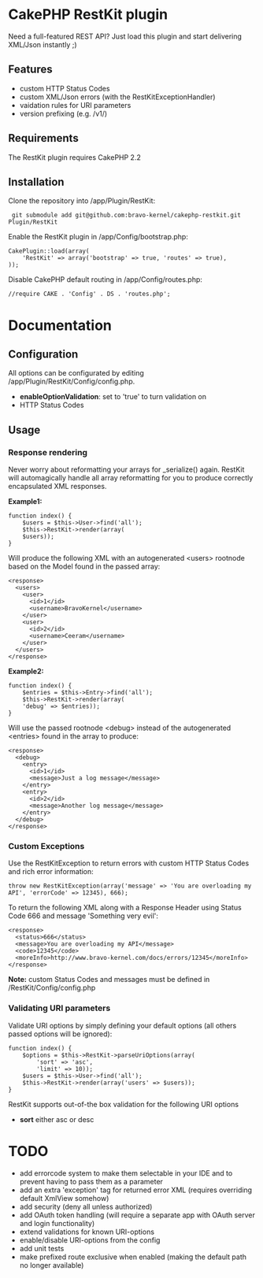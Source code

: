 # CakePHP RestKit plugin

Need a full-featured REST API? Just load this plugin and start delivering XML/Json instantly ;)

## Features

* custom HTTP Status Codes
* custom XML/Json errors (with the RestKitExceptionHandler)
* vaidation rules for URI parameters
* version prefixing (e.g. /v1/)

## Requirements

The RestKit plugin requires CakePHP 2.2

## Installation

Clone the repository into /app/Plugin/RestKit:

     git submodule add git@github.com:bravo-kernel/cakephp-restkit.git Plugin/RestKit

Enable the RestKit plugin in /app/Config/bootstrap.php:

    CakePlugin::load(array(
        'RestKit' => array('bootstrap' => true, 'routes' => true),
    ));

Disable CakePHP default routing in /app/Config/routes.php:

    //require CAKE . 'Config' . DS . 'routes.php';


# Documentation

## Configuration

All options can be configurated by editing /app/Plugin/RestKit/Config/config.php.

* **enableOptionValidation**: set to 'true' to turn validation on
* HTTP Status Codes

## Usage

### Response rendering

Never worry about reformatting your arrays for _serialize() again. RestKit will automagically
handle all array reformatting for you to produce correctly encapsulated XML responses.

**Example1:**

    function index() {
        $users = $this->User->find('all');
        $this->RestKit->render(array(
		$users));
    }

Will produce the following XML with an autogenerated &lt;users&gt; rootnode based on the Model found in the passed array:

    <response>
      <users>
        <user>
          <id>1</id>
          <username>BravoKernel</username>
        </user>
        <user>
          <id>2</id>
          <username>Ceeram</username>
        </user>
      </users>
    </response>

**Example2:**

    function index() {
        $entries = $this->Entry->find('all');
        $this->RestKit->render(array(
		'debug' => $entries));
    }

Will use the passed rootnode &lt;debug&gt; instead of the autogenerated &lt;entries&gt; found in the array to produce:

    <response>
      <debug>
        <entry>
          <id>1</id>
          <message>Just a log message</message>
        </entry>
        <entry>
          <id>2</id>
          <message>Another log message</message>
        </entry>
      </debug>
    </response>


### Custom Exceptions
Use the RestKitException to return errors with custom HTTP Status Codes and rich
error information:

    throw new RestKitException(array('message' => 'You are overloading my API', 'errorCode' => 12345), 666);

To return the following XML along with a Response Header using Status Code 666 and message 'Something very evil':

    <response>
      <status>666</status>
      <message>You are overloading my API</message>
      <code>12345</code>
      <moreInfo>http://www.bravo-kernel.com/docs/errors/12345</moreInfo>
    </response>

**Note:** custom Status Codes and messages must be defined in /RestKit/Config/config.php

### Validating URI parameters

Validate URI options by simply defining your default options (all others passed
options will be ignored):

    function index() {
        $options = $this->RestKit->parseUriOptions(array(
            'sort' => 'asc',
            'limit' => 10));
        $users = $this->User->find('all');
        $this->RestKit->render(array('users' => $users));
    }

RestKit supports out-of-the box validation for the following URI options

* **sort** either asc or desc

# TODO

* add errorcode system to make them selectable in your IDE and to prevent having to pass them as a parameter
* add an extra 'exception' tag for returned error XML (requires overriding default XmlView somehow)
* add security (deny all unless authorized)
* add OAuth token handling (will require a separate app with OAuth server and login functionality)
* extend validations for known URI-options
* enable/disable URI-options from the config
* add unit tests
* make prefixed route exclusive when enabled (making the default path no longer available)
